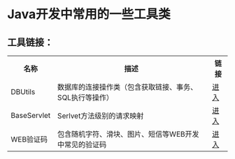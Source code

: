 <h1>Java开发中常用的一些工具类</h1>


<h2>工具链接：</h2>
	<table>
		<tr>
			<th>名称</th>
			<th>描述</th>
			<th>链接</th>
		</tr>
		<tr>
			<td> DBUtils </td>
			<td> 数据库的连接操作类（包含获取链接、事务、SQL执行等操作） </td>
			<td><a href="https://github.com/XDD288/commons/tree/master/src/main/java/cn/xdd/utils/db">     进入   </a></td>
		</tr>
		<tr>
			<td> BaseServlet </td>
			<td>Serlvet方法级别的请求映射</td>
			<td><a href="https://github.com/XDD288/commons/tree/master/src/main/java/cn/xdd/utils/servlet">进入</a></td>
		</tr>
		<tr>
			<td> WEB验证码</td>
			<td> 包含随机字符、滑块、图片、短信等WEB开发中常见的验证码 </td>
			<td><a href="https://github.com/XDD288/commons/tree/master/src/main/java/cn/xdd/utils/vcode">进入</a></td>
		</tr>
	</table>
	
